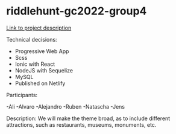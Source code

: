 # riddlehunt-gc2022-group4

[Link to project description](https://github.com/Webudvikler-TechCollege/GC-Riddlehunt-2022)

Technical decisions:

- Progressive Web App
- Scss
- Ionic with React
- NodeJS with Sequelize
- MySQL
- Published on Netlify

Participants:

-Ali
-Alvaro
-Alejandro
-Ruben
-Natascha
-Jens

Description: We will make the theme broad, as to include different attractions, such as restaurants, museums, monuments, etc.
